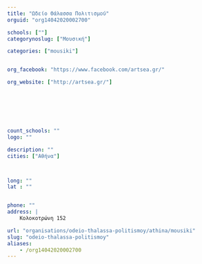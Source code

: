 ```yaml
---
title: "Ωδείο Θάλασσα Πολιτισμού"
orguid: "org14042020002700"

schools: [""]
categorynoslug: ["Μουσική"]

categories: ["mousiki"]


org_facebook: "https://www.facebook.com/artsea.gr/"

org_website: ["http://artsea.gr/"]







count_schools: ""
logo: ""

description: ""
cities: ["Αθήνα"]



long: ""
lat : ""


phone: ""
address: |
    Κολοκοτρώνη 152

url: "organisations/odeio-thalassa-politismoy/athina/mousiki"
slug: "odeio-thalassa-politismoy"
aliases:
    - /org14042020002700
---
```



